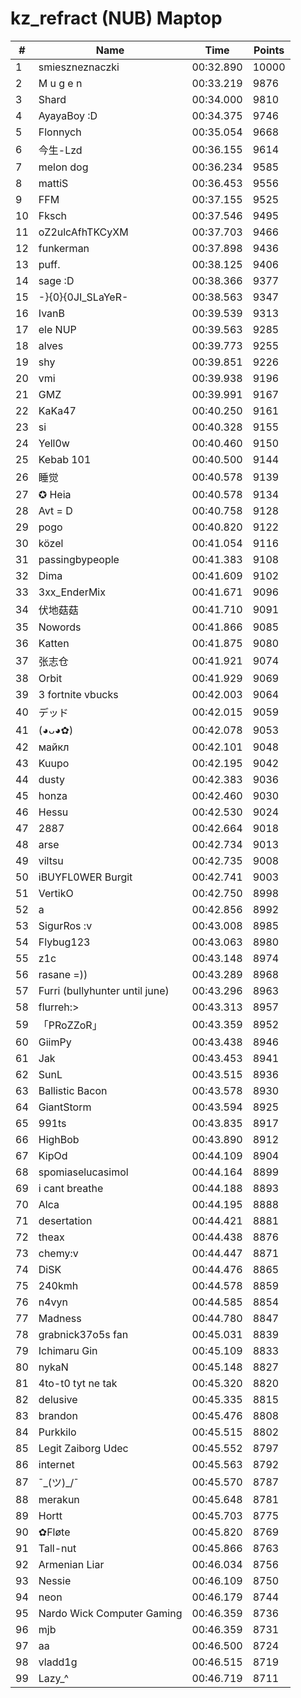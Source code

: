 # kz_refract (NUB) Maptop

|  # | Name | Time | Points |
|-------------- | -------------- | -------------- | -------------- | 
| 1 | smieszneznaczki | 00:32.890 | 10000 | 
| 2 | M u g e n | 00:33.219 | 9876 | 
| 3 | Shard | 00:34.000 | 9810 | 
| 4 | AyayaBoy :D | 00:34.375 | 9746 | 
| 5 | Flonnych | 00:35.054 | 9668 | 
| 6 | 今生-Lzd | 00:36.155 | 9614 | 
| 7 | melon dog | 00:36.234 | 9585 | 
| 8 | mattiS | 00:36.453 | 9556 | 
| 9 | FFM | 00:37.155 | 9525 | 
| 10 | Fksch | 00:37.546 | 9495 | 
| 11 | oZ2ulcAfhTKCyXM | 00:37.703 | 9466 | 
| 12 | funkerman | 00:37.898 | 9436 | 
| 13 | puff. | 00:38.125 | 9406 | 
| 14 | sage :D | 00:38.366 | 9377 | 
| 15 | -}{0}{0JI_SLaYeR- | 00:38.563 | 9347 | 
| 16 | IvanB | 00:39.539 | 9313 | 
| 17 | ele NUP | 00:39.563 | 9285 | 
| 18 | alves | 00:39.773 | 9255 | 
| 19 | shy | 00:39.851 | 9226 | 
| 20 | vmi | 00:39.938 | 9196 | 
| 21 | GMZ | 00:39.991 | 9167 | 
| 22 | KaKa47 | 00:40.250 | 9161 | 
| 23 | si | 00:40.328 | 9155 | 
| 24 | Yell0w | 00:40.460 | 9150 | 
| 25 | Kebab 101 | 00:40.500 | 9144 | 
| 26 | 睡觉 | 00:40.578 | 9139 | 
| 27 | ✪ Heia | 00:40.578 | 9134 | 
| 28 | Avt = D | 00:40.758 | 9128 | 
| 29 | pogo | 00:40.820 | 9122 | 
| 30 | közel | 00:41.054 | 9116 | 
| 31 | passingbypeople | 00:41.383 | 9108 | 
| 32 | Dima | 00:41.609 | 9102 | 
| 33 | 3xx_EnderMix | 00:41.671 | 9096 | 
| 34 | 伏地菇菇 | 00:41.710 | 9091 | 
| 35 | Nowords | 00:41.866 | 9085 | 
| 36 | Katten | 00:41.875 | 9080 | 
| 37 | 张志仓 | 00:41.921 | 9074 | 
| 38 | Orbit | 00:41.929 | 9069 | 
| 39 | 3 fortnite vbucks | 00:42.003 | 9064 | 
| 40 | デッド | 00:42.015 | 9059 | 
| 41 | (◕ᴗ◕✿) | 00:42.078 | 9053 | 
| 42 | майкл | 00:42.101 | 9048 | 
| 43 | Kuupo | 00:42.195 | 9042 | 
| 44 | dusty | 00:42.383 | 9036 | 
| 45 | honza | 00:42.460 | 9030 | 
| 46 | Hessu | 00:42.530 | 9024 | 
| 47 | 2887 | 00:42.664 | 9018 | 
| 48 | arse | 00:42.734 | 9013 | 
| 49 | viltsu | 00:42.735 | 9008 | 
| 50 | iBUYFL0WER Burgit | 00:42.741 | 9003 | 
| 51 | VertikO | 00:42.750 | 8998 | 
| 52 | a | 00:42.856 | 8992 | 
| 53 | SigurRos :v | 00:43.008 | 8985 | 
| 54 | Flybug123 | 00:43.063 | 8980 | 
| 55 | z1c | 00:43.148 | 8974 | 
| 56 | rasane =)) | 00:43.289 | 8968 | 
| 57 | Furri (bullyhunter until june) | 00:43.296 | 8963 | 
| 58 | flurreh:> | 00:43.313 | 8957 | 
| 59 | 「PRoZZoR」 | 00:43.359 | 8952 | 
| 60 | GiimPy | 00:43.438 | 8946 | 
| 61 | Jak | 00:43.453 | 8941 | 
| 62 | SunL | 00:43.515 | 8936 | 
| 63 | Ballistic Bacon | 00:43.578 | 8930 | 
| 64 | GiantStorm | 00:43.594 | 8925 | 
| 65 | 991ts | 00:43.835 | 8917 | 
| 66 | HighBob | 00:43.890 | 8912 | 
| 67 | KipOd | 00:44.109 | 8904 | 
| 68 | spomiaselucasimol | 00:44.164 | 8899 | 
| 69 | i cant breathe | 00:44.188 | 8893 | 
| 70 | Alca | 00:44.195 | 8888 | 
| 71 | desertation | 00:44.421 | 8881 | 
| 72 | theax | 00:44.438 | 8876 | 
| 73 | chemy:v | 00:44.447 | 8871 | 
| 74 | DiSK | 00:44.476 | 8865 | 
| 75 | 240kmh | 00:44.578 | 8859 | 
| 76 | n4vyn | 00:44.585 | 8854 | 
| 77 | Madness | 00:44.780 | 8847 | 
| 78 | grabnick37o5s fan | 00:45.031 | 8839 | 
| 79 | Ichimaru Gin | 00:45.109 | 8833 | 
| 80 | nykaN | 00:45.148 | 8827 | 
| 81 | 4to-t0 tyt ne tak | 00:45.320 | 8820 | 
| 82 | delusive | 00:45.335 | 8815 | 
| 83 | brandon | 00:45.476 | 8808 | 
| 84 | Purkkilo | 00:45.515 | 8802 | 
| 85 | Legit Zaiborg Udec | 00:45.552 | 8797 | 
| 86 | internet | 00:45.563 | 8792 | 
| 87 | ¯\_(ツ)_/¯ | 00:45.570 | 8787 | 
| 88 | merakun | 00:45.648 | 8781 | 
| 89 | Hortt | 00:45.703 | 8775 | 
| 90 | ✿Fløte | 00:45.820 | 8769 | 
| 91 | Tall-nut | 00:45.866 | 8763 | 
| 92 | Armenian Liar | 00:46.034 | 8756 | 
| 93 | Nessie | 00:46.109 | 8750 | 
| 94 | neon | 00:46.179 | 8744 | 
| 95 | Nardo Wick Computer Gaming | 00:46.359 | 8736 | 
| 96 | mjb | 00:46.359 | 8731 | 
| 97 | aa | 00:46.500 | 8724 | 
| 98 | vladd1g | 00:46.515 | 8719 | 
| 99 | Lazy_^ | 00:46.719 | 8711 | 

